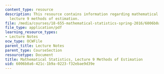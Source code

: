 ```yaml
---
content_type: resource
description: This resource contains information regarding mathematical statistics,
  lecture 9 methods of estimation.
file: /media/courses/18-655-mathematical-statistics-spring-2016/6006b0a6421c1b9a0223f32ebae9d39e_MIT18_655S16_LecNote9.pdf
file_type: application/pdf
learning_resource_types:
- Lecture Notes
ocw_type: OCWFile
parent_title: Lecture Notes
parent_type: CourseSection
resourcetype: Document
title: Mathematical Statistics, Lecture 9 Methods of Estimation
uid: 6006b0a6-421c-1b9a-0223-f32ebae9d39e
---
```

